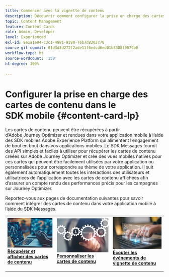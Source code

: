 ```yaml
---
title: Commencer avec la vignette de contenu
description: Découvrir comment configurer la prise en charge des cartes de contenu dans le SDK web.
topic: Content Management
feature: Content Cards
role: Admin, Developer
level: Experienced
exl-id: 8e1a1e94-c3c1-4981-9380-76b7d8302c78
source-git-commit: 01d3d3d272f2ade11f6edcd6ed01b3308f9079b8
workflow-type: ht
source-wordcount: '159'
ht-degree: 100%

---
```


# Configurer la prise en charge des cartes de contenu dans le SDK mobile {#content-card-lp}

Les cartes de contenu peuvent être récupérées à partir d’Adobe Journey Optimizer et rendues dans votre application mobile à l’aide des SDK mobiles Adobe Experience Platform qui alimentent l’engagement de bout en bout dans vos applications mobiles. Le SDK Messages fournit des API simples et faciles à utiliser pour récupérer les cartes de contenu créées sur Adobe Journey Optimizer et crée des vues mobiles natives pour ces cartes qui peuvent être facilement utilisées par votre application ou personnalisées pour correspondre au thème de votre application. Il suit également automatiquement toutes les interactions des utilisateurs et utilisatrices de l’application avec les cartes de contenu affichées afin d’assurer un compte rendu des performances précis pour les campagnes sur Journey Optimizer.

Reportez-vous aux pages de documentation suivantes pour savoir comment intégrer des cartes de contenu dans votre application mobile à l’aide du SDK Messages.


<table style="table-layout:fixed"><tr style="border: 0;">
<td>
<a href="https://developer.adobe.com/client-sdks/edge/adobe-journey-optimizer/content-card-ui/iOS/tutorial/displaying-content-cards/">
<img alt="Récupérer" src="assets/do-not-localize/fetch.jpeg">
</a>
<div><a href="https://developer.adobe.com/client-sdks/edge/adobe-journey-optimizer/content-card-ui/iOS/tutorial/displaying-content-cards/"><strong>Récupérer et afficher des cartes de contenu</strong>
</div>
<p>
</td>
<td>
<a href="https://developer.adobe.com/client-sdks/edge/adobe-journey-optimizer/content-card-ui/iOS/tutorial/customizing-content-card-templates/">
<img alt="Personnaliser" src="assets/do-not-localize/customize.jpeg">
</a>
<div>
<a href="https://developer.adobe.com/client-sdks/edge/adobe-journey-optimizer/content-card-ui/iOS/tutorial/customizing-content-card-templates/"><strong>Personnaliser les cartes de contenu</strong></a>
</div>
<p></td>
<td>
<a href="https://developer.adobe.com/client-sdks/edge/adobe-journey-optimizer/content-card-ui/iOS/tutorial/listening-content-card-events/">
<img alt="Écouter" src="assets/do-not-localize/listen.jpeg">
</a>
<div>
<a href="https://developer.adobe.com/client-sdks/edge/adobe-journey-optimizer/content-card-ui/iOS/tutorial/listening-content-card-events/"><strong>Écouter les événements de vignette de contenu</strong></a>
</div>
<p>
</td>
</tr></table>
